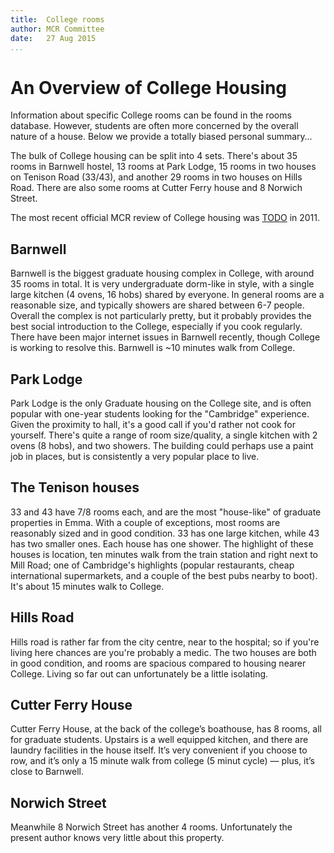 ```yaml
---
title:  College rooms
author: MCR Committee  
date:   27 Aug 2015  
...
```


# An Overview of College Housing

Information about specific College rooms can be found in the rooms
database. However, students are often more concerned by the overall
nature of a house. Below we provide a totally biased personal summary…

The bulk of College housing can be split into 4 sets. There's about 35
rooms in Barnwell hostel, 13 rooms at Park Lodge, 15 rooms in two houses
on Tenison Road (33/43), and another 29 rooms in two houses on Hills
Road. There are also some rooms at Cutter Ferry house and 8 Norwich
Street.

The most recent official MCR review of College housing was
[TODO](uploads/accommodation_reviews/accommodation_review_2011.pdf)
in 2011.

## Barnwell

Barnwell is the biggest graduate housing complex in College, with around
35 rooms in total. It is very undergraduate dorm-like in style, with a
single large kitchen (4 ovens, 16 hobs) shared by everyone. In general
rooms are a reasonable size, and typically showers are shared between
6-7 people. Overall the complex is not particularly pretty, but it
probably provides the best social introduction to the College,
especially if you cook regularly. There have been major internet issues
in Barnwell recently, though College is working to resolve this.
Barnwell is \~10 minutes walk from College.

## Park Lodge

Park Lodge is the only Graduate housing on the College site, and is
often popular with one-year students looking for the "Cambridge"
experience. Given the proximity to hall, it's a good call if you'd
rather not cook for yourself. There's quite a range of room
size/quality, a single kitchen with 2 ovens (8 hobs), and two showers.
The building could perhaps use a paint job in places, but is
consistently a very popular place to live.

## The Tenison houses

33 and 43 have 7/8 rooms each, and are the most "house-like" of graduate
properties in Emma. With a couple of exceptions, most rooms are
reasonably sized and in good condition. 33 has one large kitchen, while
43 has two smaller ones. Each house has one shower. The highlight of
these houses is location, ten minutes walk from the train station and
right next to Mill Road; one of Cambridge's highlights (popular
restaurants, cheap international supermarkets, and a couple of the best
pubs nearby to boot). It's about 15 minutes walk to College.

## Hills Road

Hills road is rather far from the city centre, near to the hospital; so
if you're living here chances are you're probably a medic. The two
houses are both in good condition, and rooms are spacious compared to
housing nearer College. Living so far out can unfortunately be a little
isolating.

## Cutter Ferry House

Cutter Ferry House, at the back of the college’s boathouse, has 8 rooms,
all for graduate students. Upstairs is a well equipped kitchen, and
there are laundry facilities in the house itself. It’s very convenient
if you choose to row, and it’s only a 15 minute walk from college (5
minut cycle) — plus, it’s close to Barnwell.

## Norwich Street

Meanwhile 8 Norwich Street has another 4 rooms. Unfortunately the
present author knows very little about this property.
